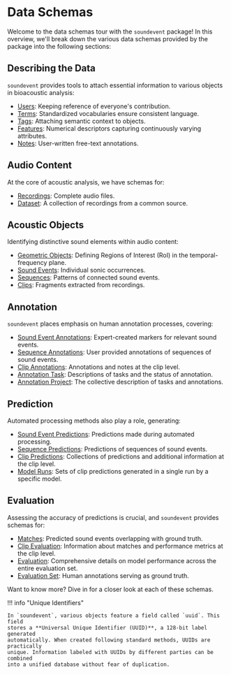 # Data Schemas

Welcome to the data schemas tour with the `soundevent` package! In this overview, we'll break down the various data schemas provided by the package into the following sections:

## Describing the Data

`soundevent` provides tools to attach essential information to various objects in bioacoustic analysis:

- [Users](descriptors.md#users): Keeping reference of everyone's contribution.
- [Terms](descriptors#terms): Standardized vocabularies ensure consistent language.
- [Tags](descriptors.md#tags): Attaching semantic context to objects.
- [Features](descriptors.md#features): Numerical descriptors capturing continuously varying attributes.
- [Notes](descriptors.md#notes): User-written free-text annotations.

## Audio Content

At the core of acoustic analysis, we have schemas for:

- [Recordings](audio_content.md#recordings): Complete audio files.
- [Dataset](audio_content.md#datasets): A collection of recordings from a common source.

## Acoustic Objects

Identifying distinctive sound elements within audio content:

- [Geometric Objects](acoustic_objects.md#geometries): Defining Regions of Interest (RoI) in the temporal-frequency plane.
- [Sound Events](acoustic_objects.md#sound_events): Individual sonic occurrences.
- [Sequences](acoustic_objects.md#sequences): Patterns of connected sound events.
- [Clips](acoustic_objects.md#clips): Fragments extracted from recordings.

## Annotation

`soundevent` places emphasis on human annotation processes, covering:

- [Sound Event Annotations](annotation.md#sound_event_annotation): Expert-created markers for relevant sound events.
- [Sequence Annotations](annotation.md#sequence_annotation): User provided annotations of sequences of sound events.
- [Clip Annotations](annotation.md#clip_annotations): Annotations and notes at the clip level.
- [Annotation Task](annotation.md#annotation_task): Descriptions of tasks and the status of annotation.
- [Annotation Project](annotation.md#annotation_project): The collective description of tasks and annotations.

## Prediction

Automated processing methods also play a role, generating:

- [Sound Event Predictions](prediction.md#sound_event_predictions): Predictions made during automated processing.
- [Sequence Predictions](prediction.md#sequence_predictions): Predictions of sequences of sound events.
- [Clip Predictions](prediction.md#clip_predictions): Collections of predictions and additional information at the clip level.
- [Model Runs](prediction.md#model_runs): Sets of clip predictions generated in a single run by a specific model.

## Evaluation

Assessing the accuracy of predictions is crucial, and `soundevent` provides schemas for:

- [Matches](evaluation.md#matches): Predicted sound events overlapping with ground truth.
- [Clip Evaluation](evaluation.md#clip_evaluation): Information about matches and performance metrics at the clip level.
- [Evaluation](evaluation.md#evaluation_1): Comprehensive details on model performance across the entire evaluation set.
- [Evaluation Set](evaluation.md#evaluation_set): Human annotations serving as ground truth.

Want to know more? Dive in for a closer look at each of these schemas.

!!! info "Unique Identifiers"

    In `soundevent`, various objects feature a field called `uuid`. This field
    stores a **Universal Unique Identifier (UUID)**, a 128-bit label generated
    automatically. When created following standard methods, UUIDs are practically
    unique. Information labeled with UUIDs by different parties can be combined
    into a unified database without fear of duplication.
